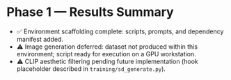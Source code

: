 # Phase 1 — Results Summary

- ✅ Environment scaffolding complete: scripts, prompts, and dependency manifest added.
- ⚠️ Image generation deferred: dataset not produced within this environment; script ready for execution on a GPU workstation.
- ⚠️ CLIP aesthetic filtering pending future implementation (hook placeholder described in `training/sd_generate.py`).
